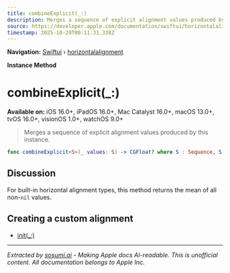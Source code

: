 ```yaml
---
title: combineExplicit(_:)
description: Merges a sequence of explicit alignment values produced by this instance.
source: https://developer.apple.com/documentation/swiftui/horizontalalignment/combineexplicit(_:)
timestamp: 2025-10-29T00:11:31.338Z
---
```


**Navigation:** [Swiftui](/documentation/swiftui) › [horizontalalignment](/documentation/swiftui/horizontalalignment)

**Instance Method**

# combineExplicit(_:)

**Available on:** iOS 16.0+, iPadOS 16.0+, Mac Catalyst 16.0+, macOS 13.0+, tvOS 16.0+, visionOS 1.0+, watchOS 9.0+

> Merges a sequence of explicit alignment values produced by this instance.

```swift
func combineExplicit<S>(_ values: S) -> CGFloat? where S : Sequence, S.Element == CGFloat?
```

## Discussion

For built-in horizontal alignment types, this method returns the mean of all non-`nil` values.

## Creating a custom alignment

- [init(_:)](/documentation/swiftui/horizontalalignment/init(_:))

---

*Extracted by [sosumi.ai](https://sosumi.ai) - Making Apple docs AI-readable.*
*This is unofficial content. All documentation belongs to Apple Inc.*
